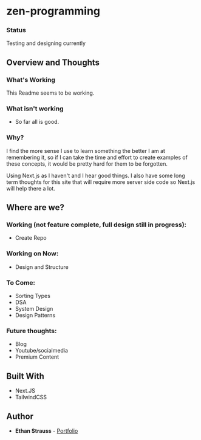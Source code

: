 # zen-programming

### Status

Testing and designing currently

## Overview and Thoughts

### What's Working

This Readme seems to be working.

### What isn't working

- So far all is good.

### Why?

I find the more sense I use to learn something the better I am at remembering it, so if I can take the time and effort to create examples of these concepts, it would be pretty hard for them to be forgotten.

Using Next.js as I haven't and I hear good things. I also have some long term thoughts for this site that will require more server side code so Next.js will help there a lot. 

## Where are we?

### Working (not feature complete, full design still in progress):

- Create Repo

### Working on Now:

- Design and Structure

### To Come:

- Sorting Types
- DSA
- System Design
- Design Patterns

### Future thoughts:

- Blog
- Youtube/socialmedia
- Premium Content

## Built With

- Next.JS
- TailwindCSS

## Author

- **Ethan Strauss** - [Portfolio](https://dotethan.github.io)

